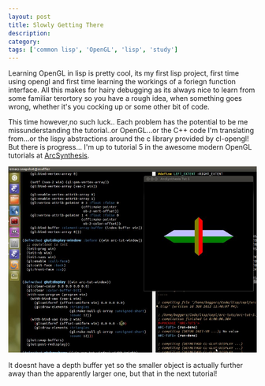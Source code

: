 ```yaml
---
layout: post
title: Slowly Getting There
description:
category:
tags: ['common lisp', 'OpenGL', 'lisp', 'study']
---
```


Learning OpenGL in lisp is pretty cool, its my first lisp project, first time using opengl and first time learning the workings of a foriegn function interface. All this makes for hairy debugging as its always nice to learn from some familiar terortory so you have a rough idea, when something goes wrong, whether it's you cocking up or some other bit of code.

This time however,no such luck.. Each problem has the potential to be me missunderstanding the tutorial..or OpenGL...or the C++ code I'm translating from...or the lispy abstractions around the c library provided by cl-opengl!
But there is progress... I'm up to tutorial 5 in the awesome modern OpenGL tutorials at [ArcSynthesis](http://arcsynthesis.org/gltut/).

<img src="/assets/images/arc-tut-5.jpeg" />

It doesnt have a depth buffer yet so the smaller object is actually further away than the apparently larger one, but that in the next tutorial!
